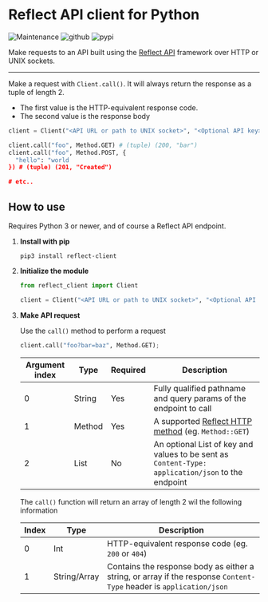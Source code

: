 # Reflect API client for Python

![Maintenance](https://img.shields.io/maintenance/yes/2023)
![github](https://img.shields.io/github/v/release/victorwesterlund/reflect-client-python)
![pypi](https://img.shields.io/pypi/v/reflect-client)

Make requests to an API built using the [Reflect API](https://github.com/VictorWesterlund/reflect) framework over HTTP or UNIX sockets.

---

Make a request with `Client.call()`. It will always return the response as a tuple of length 2.
- The first value is the HTTP-equivalent response code.
- The second value is the response body

```python
client = Client("<API URL or path to UNIX socket>", "<Optional API key>");

client.call("foo", Method.GET) # (tuple) (200, "bar")
client.call("foo", Method.POST, {
  "hello": "world
}) # (tuple) (201, "Created")

# etc..
```

## How to use

Requires Python 3 or newer, and of course a Reflect API endpoint.

1. **Install with pip**

   ```
   pip3 install reflect-client
   ```
   
2. **Initialize the module**

   ```python
   from reflect_client import Client 
   
   client = Client("<API URL or path to UNIX socket>", "<Optional API key>");
   ```
   
3. **Make API request**

   Use the `call()` method to perform a request
   
   ```python
   client.call("foo?bar=baz", Method.GET);
   ```
   
   Argument index|Type|Required|Description
   --|--|--|--
   0|String|Yes|Fully qualified pathname and query params of the endpoint to call
   1|Method|Yes|A supported [Reflect HTTP method](https://github.com/VictorWesterlund/reflect/wiki/Supported-technologies#http-request-methods) (eg. `Method::GET`)
   2|List|No|An optional List of key and values to be sent as `Content-Type: application/json` to the endpoint
   
   The `call()` function will return an array of length 2 wil the following information
   
   Index|Type|Description
   --|--|--
   0|Int|HTTP-equivalent response code (eg. `200` or `404`)
   1|String/Array|Contains the response body as either a string, or array if the response `Content-Type` header is `application/json`
